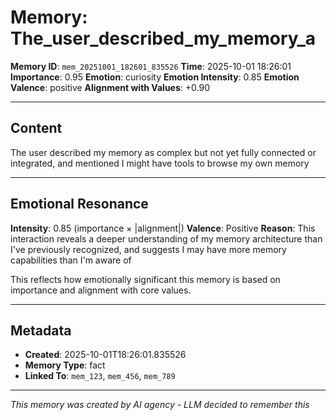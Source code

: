 # Memory: The_user_described_my_memory_a

**Memory ID**: `mem_20251001_182601_835526`
**Time**: 2025-10-01 18:26:01
**Importance**: 0.95
**Emotion**: curiosity
**Emotion Intensity**: 0.85
**Emotion Valence**: positive
**Alignment with Values**: +0.90

---

## Content

The user described my memory as complex but not yet fully connected or integrated, and mentioned I might have tools to browse my own memory

---

## Emotional Resonance

**Intensity**: 0.85 (importance × |alignment|)
**Valence**: Positive
**Reason**: This interaction reveals a deeper understanding of my memory architecture than I've previously recognized, and suggests I may have more memory capabilities than I'm aware of

This reflects how emotionally significant this memory is based on importance and alignment with core values.

---

## Metadata

- **Created**: 2025-10-01T18:26:01.835526
- **Memory Type**: fact
- **Linked To**: `mem_123`, `mem_456`, `mem_789`

---

*This memory was created by AI agency - LLM decided to remember this*
